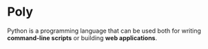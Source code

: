 # Poly

Python is a programming language that can be used both for writing **command-line scripts** or building **web applications**.
